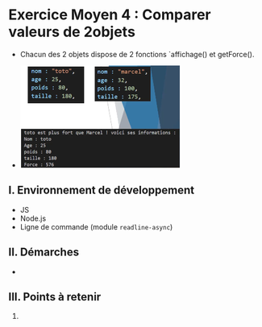 # Exercice Moyen 4 : Comparer valeurs de 2objets

- Chacun des 2 objets dispose de 2 fonctions `affichage() et getForce().
  
- ![capture exo3](ex4.png)

## I. Environnement de développement

* JS
* Node.js
* Ligne de commande (module `readline-async`)

## II. Démarches
- 


## III. Points à retenir

1. 